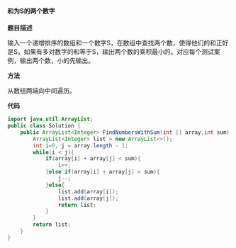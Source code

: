 #### 和为S的两个数字

**题目描述**

输入一个递增排序的数组和一个数字S，在数组中查找两个数，使得他们的和正好是S，如果有多对数字的和等于S，输出两个数的乘积最小的。对应每个测试案例，输出两个数，小的先输出。

**方法**

从数组两端向中间遍历。

**代码**

```java
import java.util.ArrayList;
public class Solution {
    public ArrayList<Integer> FindNumbersWithSum(int [] array,int sum) {
        ArrayList<Integer> list = new ArrayList<>();
        int i=0, j = array.length - 1;
        while(i < j){
            if(array[i] + array[j] < sum){
                i++;
            }else if(array[i] + array[j] > sum){
                j--;
            }else{
                list.add(array[i]);
                list.add(array[j]);
                return list;
            }
        }
        return list;
    }
}
```





